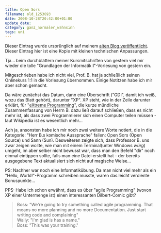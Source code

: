 ```yaml
---
title: Open Sors
filename: old_1253693
date: 2008-10-28T20:42:00+01:00
update_date:
category: ganz_normaler_wahnsinn
tags: uni
---
```

Dieser Eintrag wurde ursprünglich auf meinem [alten Blog veröffentlicht](https://stu.blogger.de/stories/1253693/). Dieser Eintrag hier ist eine Kopie mit kleinen technischen Anpassungen.

Tja… beim durchblättern meiner Kursmitschriften von gestern viel mir wieder die tolle "Grundlagen der Informatik I"-Vorlesung von gestern ein.

Mitgeschrieben habe ich nicht viel, Prof. B. hat ja schließlich seinen Onlinekurs 1:1 in die Vorlesung übernommen. Einige Notitzen habe ich mir aber schon gemacht.

Da wäre zunächst das Datum, dann eine Überschrift ("GDI", damit ich weiß, wozu das Blatt gehört), darunter "XP". XP steht, wie in der Zeile darunter erklärt, für "[eXtreme Programming](http://de.wikipedia.org/wiki/Extreme_Programming)", die kurze mündliche Zusammenfassung von Herrn B. dazu ließ darauf schließen, dass es nicht mehr ist, als dass zwei Programmierer sich einen Computer teilen müssen - laut Wikipedia ist es wesentlich mehr…

Ach ja, ansonsten habe ich mir noch zwei weitere Worte notiert, die in die Kategorie: "Herr B.s komische Aussprache" fallen: Open Sors (Open Source) und Sann (Sun).
Desweiteren zeigte sich, dass Professor B. uns zwar zeigen wollte, wie man mit einem Terminal(unter Windows *würg*) umgeht, im aber selber nicht bewusst war, dass man den Befehl "dir" noch einmal eintippen sollte, falls man eine Datei erstellt hat - der bereits ausgegebene Text aktualisiert sich nicht auf magische Weise…

PS: Nachher war noch eine Informatikübung. Da man nicht viel mehr als ein "Hello, World!"-Programm schreiben musste, waren das leicht verdiente Bonuspunkte…

PPS: Habe ich schon erwähnt, dass es über "agile Programming" (wovon XP einer Untermenge ist)  einen interessanten Dilbert-Comic gibt?

> Boss: "We're going to try something called agile programming. That means no more planning and no more Documentation. Just start writing code and complaining"\
> Wally: "I'm glad is has a name."\
> Boss: "This was your training."
